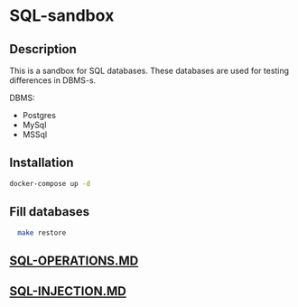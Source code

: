 # SQL-sandbox

## Description

This is a sandbox for SQL databases. These databases are used for testing differences in DBMS-s.

DBMS:
- Postgres
- MySql
- MSSql


## Installation
```bash
docker-compose up -d
```

## Fill databases
```bash
  make restore
```

## [SQL-OPERATIONS.MD](SQL-OPERATIONS.MD)
## [SQL-INJECTION.MD](SQL-INJECTION.MD)
